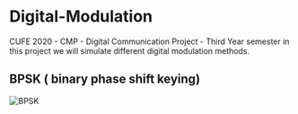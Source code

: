 # Digital-Modulation
CUFE 2020 - CMP - Digital Communication Project - Third Year semester
in this project we will simulate different digital modulation methods.
## BPSK ( binary phase shift keying)
![BPSK](https://github.com/RamySaied1/blob/master/Digital-Modulation/BPSK/After_Channel_Signal.png)